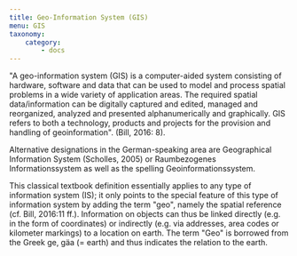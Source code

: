 ```yaml
---
title: Geo-Information System (GIS) 
menu: GIS
taxonomy:
    category:
        - docs
---
```

"A geo-information system (GIS) is a computer-aided system consisting of hardware, software and data that can be used to model and process spatial problems in a wide variety of application areas. The required spatial data/information can be digitally captured and edited, managed and reorganized, analyzed and presented alphanumerically and graphically. GIS refers to both a technology, products and projects for the provision and handling of geoinformation". (Bill, 2016: 8).

Alternative designations in the German-speaking area are Geographical Information System (Scholles, 2005) or Raumbezogenes Informationssystem as well as the spelling Geoinformationssystem.

This classical textbook definition essentially applies to any type of information system (IS); it only points to the special feature of this type of information system by adding the term "geo", namely the spatial reference (cf. Bill, 2016:11 ff.). Information on objects can thus be linked directly (e.g. in the form of coordinates) or indirectly (e.g. via addresses, area codes or kilometer markings) to a location on earth. The term "Geo" is borrowed from the Greek ge, gäa (= earth) and thus indicates the relation to the earth.
